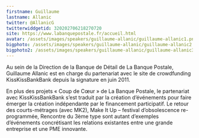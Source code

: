 ```yaml
---
firstname: Guillaume
lastname: Allanic
twitter: @AllanicG
twitterwiddgetid: 320202706218270720
site: https://www.labanquepostale.fr/accueil.html
avatar: /assets/images/speakers/guillaume-allanic/guillaume-allanic1.png
bigphoto: /assets/images/speakers/guillaume-allanic/guillaume-allanic2.png
bigphoto2: /assets/images/speakers/guillaume-allanic/guillaume-allanic3.png
---
```


Au sein de la Direction de la Banque de Détail de La Banque Postale, Guillaume Allanic est en charge du partenariat avec le site de crowdfunding KissKissBankBank depuis la signature en juin 2011.

En plus des projets « Coup de Cœur » de La Banque Postale, le partenariat avec KissKissBankBank s’est traduit par la création d’événements pour faire émerger la création indépendante par le financement participatif. Le retour des courts-métrages (avec MK2), Make It Up – festival d’obsolescence re-programmée, Rencontre du 3ème type sont autant d’exemples d’événements concrétisant les relations existantes entre une grande entreprise et une PME innovante.
